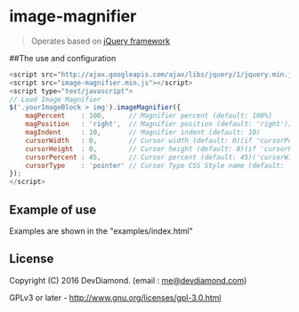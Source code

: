 # image-magnifier

> Operates based on [jQuery framework](http://jquery.com/ "jQuery")

##The use and configuration
```javascript
<script src="http://ajax.googleapis.com/ajax/libs/jquery/1/jquery.min.js"></script>
<script src="image-magnifier.min.js"></script>
<script type="text/javascript">
// Load Image Magnifier
$('.yourImageBlock > img').imageMagnifier({
    magPercent    : 100,      // Magnifier percent (default: 100%)
    magPosition   : 'right',  // Magnifier position (default: 'right')[top, bottom, left, right]
    magIndent     : 10,       // Magnifier indent (default: 10)
    cursorWidth   : 0,        // Cursor width (default: 0)(if 'cursorPercent' is not specified)
    cursorHeight  : 0,        // Cursor height (default: 0)(if 'cursorPercent' is not specified)
    cursorPercent : 45,       // Cursor percent (default: 45)('cursorWidth' and 'cursorHeight' is set automatically on the percentage of image)
    cursorType    : 'pointer' // Cursor Type CSS Style name (default: 'pointer')[default, crosshair, move, pointer, etc]
});
</script>
```

## Example of use
Examples are shown in the "examples/index.html"

## License
Copyright (C) 2016 DevDiamond. (email : me@devdiamond.com)

GPLv3 or later - http://www.gnu.org/licenses/gpl-3.0.html